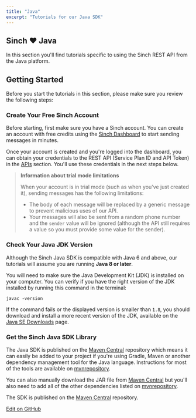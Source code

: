 ```yaml
---
title: "Java"
excerpt: "Tutorials for our Java SDK"
---
```

## Sinch ❤ Java

In this section you'll find tutorials specific to using the Sinch REST API from the Java platform.

## Getting Started

Before you start the tutorials in this section, please make sure you review the following steps:

### Create Your Free Sinch Account

Before starting, first make sure you have a Sinch account. You can create an account with free credits using the [Sinch Dashboard](https://dashboard.sinch.com/signup) to start sending messages in minutes.

Once your account is created and you're logged into the dashboard, you can obtain your credentials to the REST API (Service Plan ID and API Token) in the [APIs](https://dashboard.sinch.com/sms/api/rest) section. You'll use these credentials in the next steps below.

> **Information about trial mode limitations**
>
> When your account is in trial mode (such as when you've just created it), sending messages has the following limitations:
>
>  - The body of each message will be replaced by a generic message to prevent malicious uses of our API.
>  - Your messages will also be sent from a random phone number and the `sender` value will be ignored (although the API still requires a value so you must provide some value for the sender).

### Check Your Java JDK Version

Although the Sinch Java SDK is compatible with Java 6 and above, our tutorials will assume you are running **Java 8 or later**.

You will need to make sure the Java Development Kit (JDK) is installed on your computer. You can verify if you have the right version of the JDK installed by running this command in the terminal:

```shell
javac -version
```

If the command fails or the displayed version is smaller than `1.8`, you should download and install a more recent version of the JDK, available on the [Java SE Downloads](https://www.oracle.com/technetwork/java/javase/downloads/index.html) page.

### Get the Sinch Java SDK Library

The Java SDK is published on the [Maven Central](https://repo1.maven.org/maven2/com/clxcommunications/sdk-xms) repository which means it can easily be added to your project if you're using Gradle, Maven or another dependency management tool for the Java language. Instructions for most of the tools are
available on [mvnrepository](https://mvnrepository.com/artifact/com.clxcommunications/sdk-xms).

You can also manually download the JAR file from [Maven Central](https://repo1.maven.org/maven2/com/clxcommunications/sdk-xms) but you'll also need to add all of the other dependencies listed on [mvnrepository](https://mvnrepository.com/artifact/com.clxcommunications/sdk-xms).


The SDK is published on the [Maven Central](https://mvnrepository.com/artifact/com.clxcommunications/sdk-xms/1.0.2) repository.

<a class="edit-on-github" target="_blank" href="https://github.com/sinch/docs/blob/master/docs/tutorials/java.md">Edit on GitHub</a>